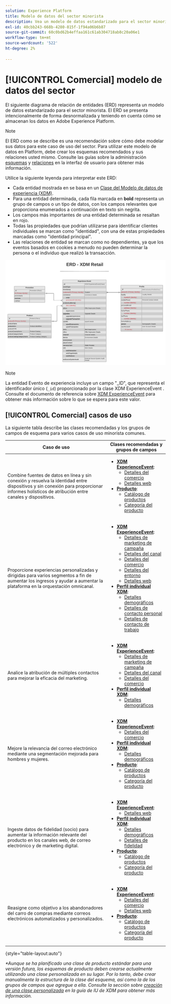 ```yaml
---
solution: Experience Platform
title: Modelo de datos del sector minorista
description: Vea un modelo de datos estandarizado para el sector minorista, compatible con Experience Data Model (XDM) para su uso en Adobe Experience Platform.
exl-id: 40cbb243-668b-4280-815f-1f94a06b6b87
source-git-commit: 60c0bd62b4effaa161c61ab304718ab8c20a06e1
workflow-type: tm+mt
source-wordcount: '522'
ht-degree: 2%

---
```


# [!UICONTROL Comercial] modelo de datos del sector

El siguiente diagrama de relación de entidades (ERD) representa un modelo de datos estandarizado para el sector minorista. El ERD se presenta intencionalmente de forma desnormalizada y teniendo en cuenta cómo se almacenan los datos en Adobe Experience Platform.

>[!NOTE]
>
>El ERD como se describe es una recomendación sobre cómo debe modelar sus datos para este caso de uso del sector. Para utilizar este modelo de datos en Platform, debe crear los esquemas recomendados y sus relaciones usted mismo. Consulte las guías sobre la administración [esquemas](../../ui/resources/schemas.md) y [relaciones](../../tutorials/relationship-ui.md) en la interfaz de usuario para obtener más información.

Utilice la siguiente leyenda para interpretar este ERD:

* Cada entidad mostrada en se basa en un [Clase del Modelo de datos de experiencia (XDM)](../composition.md#class).
* Para una entidad determinada, cada fila marcada en **bold** representa un grupo de campos o un tipo de datos, con los campos relevantes que proporciona enumerados a continuación en texto sin negrita.
* Los campos más importantes de una entidad determinada se resaltan en rojo.
* Todas las propiedades que podrían utilizarse para identificar clientes individuales se marcan como &quot;identidad&quot;, con una de estas propiedades marcadas como &quot;identidad principal&quot;.
* Las relaciones de entidad se marcan como no dependientes, ya que los eventos basados en cookies a menudo no pueden determinar la persona o el individuo que realizó la transacción.

![](../../images/industries/retail.png)

>[!NOTE]
>
>La entidad Evento de experiencia incluye un campo &quot;_ID&quot;, que representa el identificador único (`_id`) proporcionado por la clase XDM ExperienceEvent . Consulte el documento de referencia sobre [XDM ExperienceEvent](../../classes/experienceevent.md) para obtener más información sobre lo que se espera para este valor.

## [!UICONTROL Comercial] casos de uso

La siguiente tabla describe las clases recomendadas y los grupos de campos de esquema para varios casos de uso minorista comunes.

| Caso de uso | Clases recomendadas y grupos de campos |
| --- | --- |
| Combine fuentes de datos en línea y sin conexión y resuelva la identidad entre dispositivos y sin conexión para proporcionar informes holísticos de atribución entre canales y dispositivos. | <ul><li>**[XDM ExperienceEvent](../../classes/experienceevent.md)**:<ul><li>[Detalles del comercio](../../field-groups/event/commerce-details.md)</li><li>[Detalles web](../../field-groups/event/web-details.md)</li></ul></li><li>**[Producto](../../classes/product.md)**:<ul><li>[Catálogo de productos](../../field-groups/product/product-catalog.md)</li><li>[Categoría del producto](../../field-groups/product/product-category.md)</li></ul></li></ul> |
| Proporcione experiencias personalizadas y dirigidas para varios segmentos a fin de aumentar los ingresos y ayudar a aumentar la plataforma en la orquestación omnicanal. | <ul><li>**[XDM ExperienceEvent](../../classes/experienceevent.md)**:<ul><li>[Detalles de marketing de campaña](../../field-groups/event/campaign-marketing-details.md)</li><li>[Detalles del canal](../../field-groups/event/channel-details.md)</li><li>[Detalles del comercio](../../field-groups/event/commerce-details.md)</li><li>[Detalles del entorno](../../field-groups/event/environment-details.md)</li><li>[Detalles web](../../field-groups/event/web-details.md)</li></ul></li><li>**[Perfil individual XDM](../../classes/individual-profile.md)**:<ul><li>[Detalles demográficos](../../field-groups/profile/demographic-details.md)</li><li>[Detalles de contacto personal](../../field-groups/profile/personal-contact-details.md)</li><li>[Detalles de contacto de trabajo](../../field-groups/profile/work-contact-details.md)</li></ul></li></ul> |
| Analice la atribución de múltiples contactos para mejorar la eficacia del marketing. | <ul><li>**[XDM ExperienceEvent](../../classes/experienceevent.md)**:<ul><li>[Detalles de marketing de campaña](../../field-groups/event/campaign-marketing-details.md)</li><li>[Detalles del canal](../../field-groups/event/channel-details.md)</li><li>[Detalles del comercio](../../field-groups/event/commerce-details.md)</li></ul></li><li>**[Perfil individual XDM](../../classes/individual-profile.md)**:<ul><li>[Detalles demográficos](../../field-groups/profile/demographic-details.md)</li></ul></li></ul> |
| Mejore la relevancia del correo electrónico mediante una segmentación mejorada para hombres y mujeres. | <ul><li>**[XDM ExperienceEvent](../../classes/experienceevent.md)**:<ul><li>[Detalles del comercio](../../field-groups/event/commerce-details.md)</li></ul></li><li>**[Perfil individual XDM](../../classes/individual-profile.md)**:<ul><li>[Detalles demográficos](../../field-groups/profile/demographic-details.md)</li></ul></li><li>**[Producto](../../classes/product.md)**:<ul><li>[Catálogo de productos](../../field-groups/product/product-catalog.md)</li><li>[Categoría del producto](../../field-groups/product/product-category.md)</li></ul></li></ul> |
| Ingeste datos de fidelidad (socio) para aumentar la información relevante del producto en los canales web, de correo electrónico y de marketing digital. | <ul><li>**[XDM ExperienceEvent](../../classes/experienceevent.md)**:<ul><li>[Detalles web](../../field-groups/event/web-details.md)</li></ul></li><li>**[Perfil individual XDM](../../classes/individual-profile.md)**:<ul><li>[Detalles demográficos](../../field-groups/profile/demographic-details.md)</li><li>[Detalles de fidelidad](../../field-groups/profile/loyalty-details.md)</li></ul></li><li>**[Producto](../../classes/product.md)**:<ul><li>[Catálogo de productos](../../field-groups/product/product-catalog.md)</li><li>[Categoría del producto](../../field-groups/product/product-category.md)</li></ul></li></ul> |
| Reasigne como objetivo a los abandonadores del carro de compras mediante correos electrónicos automatizados y personalizados. | <ul><li>**[XDM ExperienceEvent](../../classes/experienceevent.md)**:<ul><li>[Detalles del comercio](../../field-groups/event/commerce-details.md)</li><li>[Detalles web](../../field-groups/event/web-details.md)</li></ul></li><li>**[Producto](../../classes/product.md)**:<ul><li>[Catálogo de productos](../../field-groups/product/product-catalog.md)</li><li>[Categoría del producto](../../field-groups/product/product-category.md)</li></ul></li></ul> |

{style=&quot;table-layout:auto&quot;}

*\*Aunque se ha planificado una clase de producto estándar para una versión futura, los esquemas de producto deben crearse actualmente utilizando una clase personalizada en su lugar. Por lo tanto, debe crear manualmente la estructura de la clase del esquema, así como la de los grupos de campos que agregue a ella. Consulte la sección sobre [creación de una clase personalizada](../../ui/resources/classes.md#create) en la guía de IU de XDM para obtener más información.*

